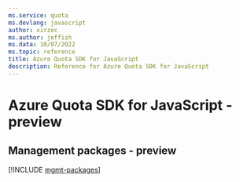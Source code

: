 ```yaml
---
ms.service: quota
ms.devlang: javascript
author: xirzec
ms.author: jeffish
ms.data: 10/07/2022
ms.topic: reference
title: Azure Quota SDK for JavaScript
description: Reference for Azure Quota SDK for JavaScript
---
```

# Azure Quota SDK for JavaScript - preview

## Management packages - preview
[!INCLUDE [mgmt-packages](quota-mgmt-index.md)]